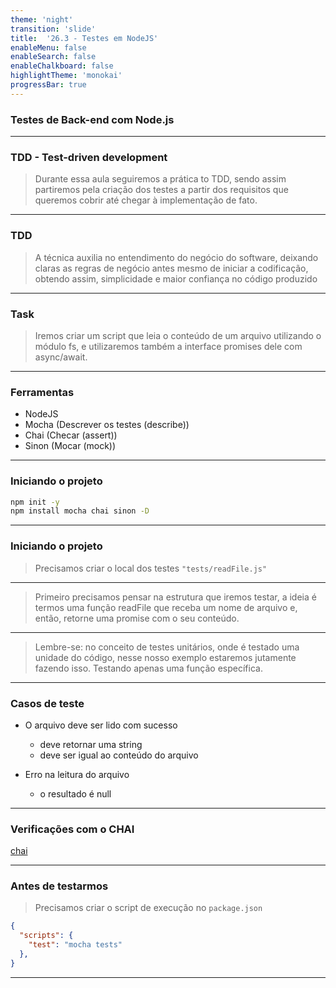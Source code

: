 ```yaml
---
theme: 'night'
transition: 'slide'
title:  '26.3 - Testes em NodeJS'
enableMenu: false
enableSearch: false
enableChalkboard: false
highlightTheme: 'monokai'
progressBar: true
---
```


### Testes de Back-end com Node.js

---

### TDD - Test-driven development

> Durante essa aula seguiremos a prática to TDD, sendo assim partiremos pela criação dos testes a partir dos requisitos que queremos cobrir até chegar à implementação de fato.

---

### TDD

> A técnica auxilia no entendimento do negócio do software, deixando claras as regras de negócio antes mesmo de iniciar a codificação, obtendo assim, simplicidade e maior confiança no código produzido

---

### Task

> Iremos criar um script que leia o conteúdo de um arquivo utilizando o módulo fs, e utilizaremos também a interface promises dele com async/await.

---

### Ferramentas

- NodeJS
- Mocha (Descrever os testes (describe))
- Chai (Checar (assert))
- Sinon (Mocar (mock))

---

### Iniciando o projeto

```sh
npm init -y
npm install mocha chai sinon -D
```

---

### Iniciando o projeto

> Precisamos criar o local dos testes `"tests/readFile.js"`

---

> Primeiro precisamos pensar na estrutura que iremos testar, a ideia é termos uma função readFile que receba um nome de arquivo e, então, retorne uma promise com o seu conteúdo.

---

> Lembre-se: no conceito de testes unitários, onde é testado uma unidade do código, nesse nosso exemplo estaremos jutamente fazendo isso. Testando apenas uma função específica.

---

### Casos de teste

- O arquivo deve ser lido com sucesso
  - deve retornar uma string
  - deve ser igual ao conteúdo do arquivo

- Erro na leitura do arquivo
  - o resultado é null

---

### Verificações com o CHAI

[chai](https://www.chaijs.com/api/bdd/)

---

### Antes de testarmos

> Precisamos criar o script de execução no `package.json`

```json
{
  "scripts": {
    "test": "mocha tests"
  },
}
```

---

